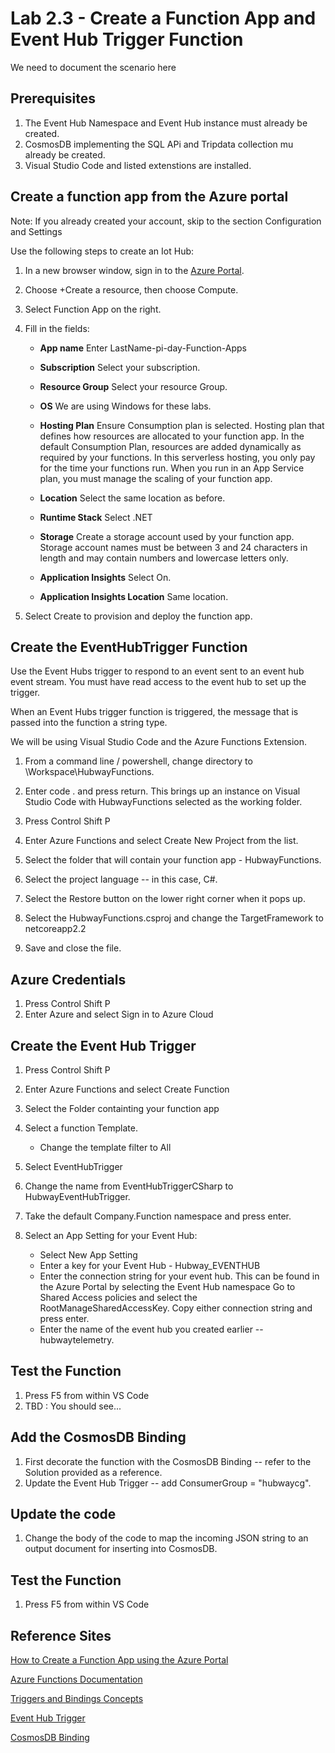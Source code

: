 # Lab 2.3 - Create a Function App and Event Hub Trigger Function
We need to document the scenario here


## Prerequisites
1.  The Event Hub Namespace and Event Hub instance must already be created.
2.  CosmosDB implementing the SQL APi and Tripdata collection mu already be created.
3.  Visual Studio Code and listed extenstions are installed.

## Create a function app from the Azure portal

Note:  If you already created your account, skip to the section Configuration and Settings

Use the following steps to create an Iot Hub:    

1. In a new browser window, sign in to the [Azure Portal][Azure-Portal].

2. Choose +Create a resource, then choose Compute.
3. Select Function App on the right.
4. Fill in the fields:
   * **App name** Enter LastName-pi-day-Function-Apps
   
   * **Subscription**  Select your subscription.
   * **Resource Group**  Select your resource Group.
   * **OS** We are using Windows for these labs.
   * **Hosting Plan**  Ensure Consumption plan is selected.  Hosting plan that defines how resources are allocated to your function app. In the default Consumption Plan, resources are added dynamically as required by your functions. In this serverless hosting, you only pay for the time your functions run. When you run in an App Service plan, you must manage the scaling of your function app.
   * **Location**  Select the same location as before.
   * **Runtime Stack** Select .NET
   * **Storage** Create a storage account used by your function app. Storage account names must be between 3 and 24 characters in length and may contain numbers and lowercase letters only.  
   * **Application Insights**  Select On.
   * **Application Insights Location**  Same location.
5. Select Create to provision and deploy the function app.


## Create the EventHubTrigger Function

Use the Event Hubs trigger to respond to an event sent to an event hub event stream. You must have read access to the event hub to set up the trigger.

When an Event Hubs trigger function is triggered, the message that is passed into the function a string type.

We will be using Visual Studio Code and the Azure Functions Extension.

1.  From a command line / powershell, change directory to \Workspace\HubwayFunctions.

2.  Enter code . and press return.  This brings up an instance on Visual Studio Code with HubwayFunctions selected as the working folder.
3.  Press Control Shift P
4.  Enter Azure Functions and select Create New Project from the list.
5.  Select the folder that will contain your function app - HubwayFunctions.
6.  Select the project language -- in this case, C#.
7.  Select the Restore button on the lower right corner when it pops up.
8.  Select the HubwayFunctions.csproj and change the TargetFramework to netcoreapp2.2
9.  Save and close the file.

## Azure Credentials

1.  Press Control Shift P
2.  Enter Azure and select Sign in to Azure Cloud
   
## Create the Event Hub Trigger

1.  Press Control Shift P

2.  Enter Azure Functions and select Create Function
3.  Select the Folder containting your function app
4.  Select a function Template.
    * Change the template filter to All
5.  Select EventHubTrigger
6.  Change the name from EventHubTriggerCSharp to HubwayEventHubTrigger.
7.  Take the default Company.Function namespace and press enter.
8.  Select an App Setting for your Event Hub:
    * Select New App Setting
    * Enter a key for your Event Hub - Hubway_EVENTHUB
    * Enter the connection string for your event hub.   This can be found in the Azure Portal by selecting the Event Hub namespace  Go to Shared Access policies and select the RootManageSharedAccessKey.  Copy either connection string and press enter.
    * Enter the name of the event hub you created earlier -- hubwaytelemetry.

## Test the Function
1.  Press F5 from within VS Code
2.  TBD : You should see...

## Add the CosmosDB Binding

1.  First decorate the function with the CosmosDB Binding -- refer to the Solution provided as a reference.
2.  Update the Event Hub Trigger -- add ConsumerGroup = "hubwaycg".

## Update the code

1.  Change the body of the code to map the incoming JSON string to an output document for inserting into CosmosDB.

## Test the Function
1.  Press F5 from within VS Code



## Reference Sites

[How to Create a Function App using the Azure Portal][Create-FunctionApp]

[Azure Functions Documentation][Functions-Documentation]

[Triggers and Bindings Concepts][Triggers-Bindings]

[Event Hub Trigger][EventHubTrigger]

[CosmosDB Binding][CosmosDB-Binding]

[Azure-Portal]: https://portal.azure.com/ 

[Create-FunctionApp]: https://docs.microsoft.com/en-us/azure/azure-functions/functions-create-function-app-portal

[Functions-Documentation]: https://docs.microsoft.com/en-us/azure/azure-functions/

[Triggers-Bindings]: 
https://docs.microsoft.com/en-us/azure/azure-functions/functions-triggers-bindings

[EventHubTrigger]: 
https://docs.microsoft.com/en-us/azure/azure-functions/functions-bindings-event-hubs


[CosmosDB-Binding]: 
https://docs.microsoft.com/en-us/azure/azure-functions/functions-bindings-cosmosdb-v2